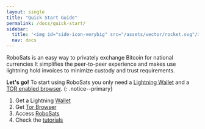 ```yaml
---
layout: single
title: "Quick Start Guide"
permalink: /docs/quick-start/
sidebar:
  title: '<img id="side-icon-verybig" src="/assets/vector/rocket.svg"/>Quick Start'
  nav: docs
--- 
```

RoboSats is an easy way to privately exchange Bitcoin for national currencies It simplifies the peer-to-peer experience and makes use lightning hold invoices to minimize custody and trust requirements.

**Let's go!** To start using RoboSats you only need a [<i class='fa-solid fa-wallet'></i>  Lightning Wallet](/docs/wallets/) and a [TOR enabled browser](/docs/tor/).
{: .notice--primary}

1. Get a Lightning [Wallet](/docs/wallets/)
2. Get [Tor Browser](https://www.torproject.org/download/)
3. Access [RoboSats](/docs/access/)
4. Check the [tutorials](/watch/en/)